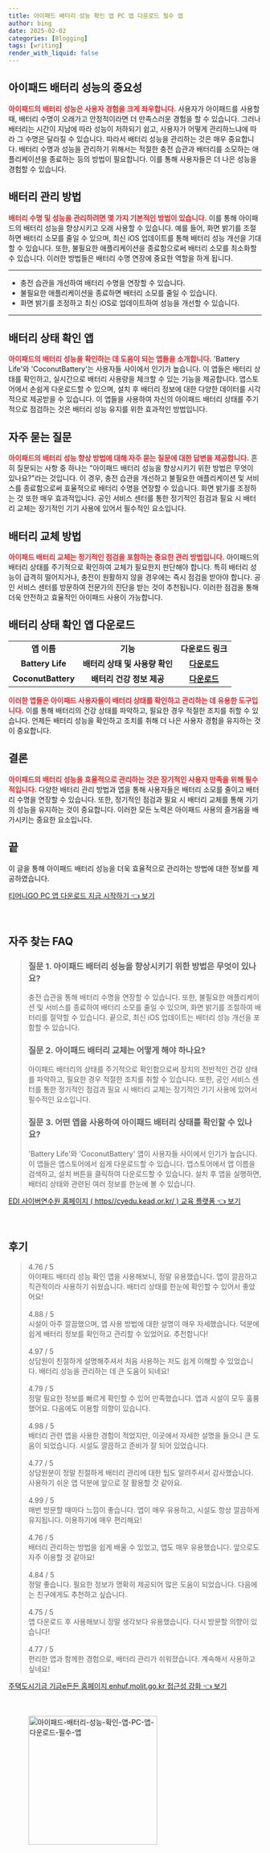 ```yaml
---
title: 아이패드 배터리 성능 확인 앱 PC 앱 다운로드 필수 앱
author: bing
date: 2025-02-02
categories: [Blogging]
tags: [writing]
render_with_liquid: false
---
```



<h2 id='아이패드_배터리_성능_중요성'>아이패드 배터리 성능의 중요성</h2>

<p><b><span style="color: #ee2323;">아이패드의 배터리 성능은 사용자 경험을 크게 좌우합니다.</span></b> 사용자가 아이패드를 사용할 때, 배터리 수명이 오래가고 안정적이라면 더 만족스러운 경험을 할 수 있습니다. 그러나 배터리는 시간이 지남에 따라 성능이 저하되기 쉽고, 사용자가 어떻게 관리하느냐에 따라 그 수명은 달라질 수 있습니다. 따라서 배터리 성능을 관리하는 것은 매우 중요합니다. 배터리 수명과 성능을 관리하기 위해서는 적절한 충전 습관과 배터리를 소모하는 애플리케이션을 종료하는 등의 방법이 필요합니다. 이를 통해 사용자들은 더 나은 성능을 경험할 수 있습니다.</p>

<h2 id='배터리_관리_방법'>배터리 관리 방법</h2>

<p><b><span style="color: #ee2323;">배터리 수명 및 성능을 관리하려면 몇 가지 기본적인 방법이 있습니다.</span></b> 이를 통해 아이패드의 배터리 성능을 향상시키고 오래 사용할 수 있습니다. 예를 들어, 화면 밝기를 조절하면 배터리 소모를 줄일 수 있으며, 최신 iOS 업데이트를 통해 배터리 성능 개선을 기대할 수 있습니다. 또한, 불필요한 애플리케이션을 종료함으로써 배터리 소모를 최소화할 수 있습니다. 이러한 방법들은 배터리 수명 연장에 중요한 역할을 하게 됩니다.</p>

<hr />

<ul>
    <li>충전 습관을 개선하여 배터리 수명을 연장할 수 있습니다.</li>
    <li>불필요한 애플리케이션을 종료하면 배터리 소모를 줄일 수 있습니다.</li>
    <li>화면 밝기를 조정하고 최신 iOS로 업데이트하여 성능을 개선할 수 있습니다.</li>
</ul>

<hr />

<h2 id='배터리_상태_확인_앱'>배터리 상태 확인 앱</h2>

<p><b><span style="color: #ee2323;">아이패드의 배터리 성능을 확인하는 데 도움이 되는 앱들을 소개합니다.</span></b> 'Battery Life'와 'CoconutBattery'는 사용자들 사이에서 인기가 높습니다. 이 앱들은 배터리 상태를 확인하고, 실시간으로 배터리 사용량을 체크할 수 있는 기능을 제공합니다. 앱스토어에서 손쉽게 다운로드할 수 있으며, 설치 후 배터리 정보에 대한 다양한 데이터를 시각적으로 제공받을 수 있습니다. 이 앱들을 사용하여 자신의 아이패드 배터리 상태를 주기적으로 점검하는 것은 배터리 성능 유지를 위한 효과적인 방법입니다.</p>

<h2 id='자주_묻는_질문'>자주 묻는 질문</h2>

<p><b><span style="color: #ee2323;">아이패드의 배터리 성능 향상 방법에 대해 자주 묻는 질문에 대한 답변을 제공합니다.</span></b> 흔히 질문되는 사항 중 하나는 "아이패드 배터리 성능을 향상시키기 위한 방법은 무엇이 있나요?"라는 것입니다. 이 경우, 충전 습관을 개선하고 불필요한 애플리케이션 및 서비스를 종료함으로써 효율적으로 배터리 수명을 연장할 수 있습니다. 화면 밝기를 조정하는 것 또한 매우 효과적입니다. 공인 서비스 센터를 통한 정기적인 점검과 필요 시 배터리 교체는 장기적인 기기 사용에 있어서 필수적인 요소입니다.</p>

<h2 id='배터리_교체_방법'>배터리 교체 방법</h2>

<p><b><span style="color: #ee2323;">아이패드 배터리 교체는 정기적인 점검을 포함하는 중요한 관리 방법입니다.</span></b> 아이패드의 배터리 상태를 주기적으로 확인하여 교체가 필요한지 판단해야 합니다. 특히 배터리 성능이 급격히 떨어지거나, 충전이 원활하지 않을 경우에는 즉시 점검을 받아야 합니다. 공인 서비스 센터를 방문하여 전문가의 진단을 받는 것이 추천됩니다. 이러한 점검을 통해 더욱 안전하고 효율적인 아이패드 사용이 가능합니다.</p>

<h2 id='배터리_상태_확인_앱_다운로드'>배터리 상태 확인 앱 다운로드</h2>

<table>
    <tr>
        <td style="text-align: center; height: 17px;"><b>앱 이름</b></td>
        <td style="text-align: center; height: 17px;"><b>기능</b></td>
        <td style="text-align: center; height: 17px;"><b>다운로드 링크</b></td>
    </tr>
    <tr>
        <td style="text-align: center; height: 17px;"><b>Battery Life</b></td>
        <td style="text-align: center; height: 17px;"><b>배터리 상태 및 사용량 확인</b></td>
        <td style="text-align: center; height: 17px;"><b><a href="https://apps.apple.com/app/battery-life/id570115458">다운로드</a></b></td>
    </tr>
    <tr>
        <td style="text-align: center; height: 17px;"><b>CoconutBattery</b></td>
        <td style="text-align: center; height: 17px;"><b>배터리 건강 정보 제공</b></td>
        <td style="text-align: center; height: 17px;"><b><a href="https://coconut-flavour.com/coconutbattery/">다운로드</a></b></td>
    </tr>
</table>

<p><b><span style="color: #ee2323;">이러한 앱들은 아이패드 사용자들이 배터리 상태를 확인하고 관리하는 데 유용한 도구입니다.</span></b> 이를 통해 배터리의 건강 상태를 파악하고, 필요한 경우 적절한 조치를 취할 수 있습니다. 언제든 배터리 성능을 확인하고 조치를 취해 더 나은 사용자 경험을 유지하는 것이 중요합니다.</p>

<h2 id='결론'>결론</h2>

<p><b><span style="color: #ee2323;">아이패드의 배터리 성능을 효율적으로 관리하는 것은 장기적인 사용자 만족을 위해 필수적입니다.</span></b> 다양한 배터리 관리 방법과 앱을 통해 사용자들은 배터리 소모를 줄이고 배터리 수명을 연장할 수 있습니다. 또한, 정기적인 점검과 필요 시 배터리 교체를 통해 기기의 성능을 유지하는 것이 중요합니다. 이러한 모든 노력은 아이패드 사용의 즐거움을 배가시키는 중요한 요소입니다.</p>

<h2 id='끝'>끝</h2>

<p>이 글을 통해 아이패드 배터리 성능을 더욱 효율적으로 관리하는 방법에 대한 정보를 제공하였습니다.</p>


<p><a class="click-button" title="티머니GO PC 앱 다운로드 지금 시작하기" href="https://blackassets.github.io/posts/%ED%8B%B0%EB%A8%B8%EB%8B%88GO-PC-%EC%95%B1-%EB%8B%A4%EC%9A%B4%EB%A1%9C%EB%93%9C-%EC%A7%80%EA%B8%88-%EC%8B%9C%EC%9E%91%ED%95%98%EA%B8%B0/" rel="dofollow">티머니GO PC 앱 다운로드 지금 시작하기 👈 보기</a></p><br>
<h2 id='자주_찾는_FAQ'>자주 찾는 FAQ</h2>
<div itemscope="" itemtype="https://schema.org/FAQPage"> 
<blockquote> 
<div itemscope="" itemprop="mainEntity" itemtype="https://schema.org/Question"> 
<h3 itemprop="name">질문 1. 아이패드 배터리 성능을 향상시키기 위한 방법은 무엇이 있나요?</h3> 
<div itemscope="" itemprop="acceptedAnswer" itemtype="https://schema.org/Answer"> 
<span itemprop="text"> 
<p>충전 습관을 통해 배터리 수명을 연장할 수 있습니다. 또한, 불필요한 애플리케이션 및 서비스를 종료하여 배터리 소모를 줄일 수 있으며, 화면 밝기를 조절하여 배터리를 절약할 수 있습니다. 끝으로, 최신 iOS 업데이트는 배터리 성능 개선을 포함할 수 있습니다.</p> 
</span> 
</div> 
</div> 

<div itemscope="" itemprop="mainEntity" itemtype="https://schema.org/Question"> 
<h3 itemprop="name">질문 2. 아이패드 배터리 교체는 어떻게 해야 하나요?</h3> 
<div itemscope="" itemprop="acceptedAnswer" itemtype="https://schema.org/Answer"> 
<span itemprop="text"> 
<p>아이패드 배터리의 상태를 주기적으로 확인함으로써 장치의 전반적인 건강 상태를 파악하고, 필요한 경우 적절한 조치를 취할 수 있습니다. 또한, 공인 서비스 센터를 통한 정기적인 점검과 필요 시 배터리 교체는 장기적인 기기 사용에 있어서 필수적인 요소입니다.</p> 
</span> 
</div> 
</div> 

<div itemscope="" itemprop="mainEntity" itemtype="https://schema.org/Question"> 
<h3 itemprop="name">질문 3. 어떤 앱을 사용하여 아이패드 배터리 상태를 확인할 수 있나요?</h3> 
<div itemscope="" itemprop="acceptedAnswer" itemtype="https://schema.org/Answer"> 
<span itemprop="text"> 
<p>'Battery Life'와 'CoconutBattery' 앱이 사용자들 사이에서 인기가 높습니다. 이 앱들은 앱스토어에서 쉽게 다운로드할 수 있습니다. 앱스토어에서 앱 이름을 검색하고, 설치 버튼을 클릭하여 다운로드할 수 있습니다. 설치 후 앱을 실행하면, 배터리 상태와 관련된 여러 정보를 한눈에 볼 수 있습니다.</p> 
</span> 
</div> 
</div> 

</blockquote> 
</div>
<p><a class="click-button" title="EDI 사이버연수원 홈페이지 ( https//cyedu.kead.or.kr/ ) 교육 플랫폼" href="https://blackassets.github.io/posts/EDI-%EC%82%AC%EC%9D%B4%EB%B2%84%EC%97%B0%EC%88%98%EC%9B%90-%ED%99%88%ED%8E%98%EC%9D%B4%EC%A7%80-(-httpscyedu.kead.or.kr-)-%EA%B5%90%EC%9C%A1-%ED%94%8C%EB%9E%AB%ED%8F%BC/" rel="dofollow">EDI 사이버연수원 홈페이지 ( https//cyedu.kead.or.kr/ ) 교육 플랫폼 👈 보기</a></p><br>
<h2 id='후기'>후기</h2>
<div itemscope itemtype="https://schema.org/Product">
  <blockquote>
  <div itemprop="review" itemscope itemtype="https://schema.org/Review">
      <div itemprop="reviewRating" itemscope itemtype="https://schema.org/Rating"> <span itemprop="ratingValue">4.76</span> / <span itemprop="bestRating">5</span> </div>
      <span itemprop="reviewBody">아이패드 배터리 성능 확인 앱을 사용해보니, 정말 유용했습니다. 앱이 깔끔하고 직관적이라 사용하기 쉬웠습니다. 배터리 상태를 한눈에 확인할 수 있어서 좋았어요!</span>
  </div>
  <br>
  <div itemprop="review" itemscope itemtype="https://schema.org/Review">
      <div itemprop="reviewRating" itemscope itemtype="https://schema.org/Rating"> <span itemprop="ratingValue">4.88</span> / <span itemprop="bestRating">5</span> </div>
      <span itemprop="reviewBody">시설이 아주 깔끔했으며, 앱 사용 방법에 대한 설명이 매우 자세했습니다. 덕분에 쉽게 배터리 정보를 확인하고 관리할 수 있었어요. 추천합니다!</span>
  </div>
  <br>
  <div itemprop="review" itemscope itemtype="https://schema.org/Review">
      <div itemprop="reviewRating" itemscope itemtype="https://schema.org/Rating"> <span itemprop="ratingValue">4.97</span> / <span itemprop="bestRating">5</span> </div>
      <span itemprop="reviewBody">상담원이 친절하게 설명해주셔서 처음 사용하는 저도 쉽게 이해할 수 있었습니다. 배터리 성능을 관리하는 데 큰 도움이 되네요!</span>
  </div>
  <br>
  <div itemprop="review" itemscope itemtype="https://schema.org/Review">
      <div itemprop="reviewRating" itemscope itemtype="https://schema.org/Rating"> <span itemprop="ratingValue">4.79</span> / <span itemprop="bestRating">5</span> </div>
      <span itemprop="reviewBody">정말 필요한 정보를 빠르게 확인할 수 있어 만족했습니다. 앱과 시설이 모두 훌륭했어요. 다음에도 이용할 의향이 있습니다.</span>
  </div>
  <br>
  <div itemprop="review" itemscope itemtype="https://schema.org/Review">
      <div itemprop="reviewRating" itemscope itemtype="https://schema.org/Rating"> <span itemprop="ratingValue">4.98</span> / <span itemprop="bestRating">5</span> </div>
      <span itemprop="reviewBody">배터리 관련 앱을 사용한 경험이 적었지만, 이곳에서 자세한 설명을 들으니 큰 도움이 되었습니다. 시설도 깔끔하고 준비가 잘 되어 있었습니다.</span>
  </div>
  <br>
  <div itemprop="review" itemscope itemtype="https://schema.org/Review">
      <div itemprop="reviewRating" itemscope itemtype="https://schema.org/Rating"> <span itemprop="ratingValue">4.77</span> / <span itemprop="bestRating">5</span> </div>
      <span itemprop="reviewBody">상담원분이 정말 친절하게 배터리 관리에 대한 팁도 알려주셔서 감사했습니다. 사용하기 쉬운 앱 덕분에 앞으로 잘 활용할 것 같아요.</span>
  </div>
  <br>
  <div itemprop="review" itemscope itemtype="https://schema.org/Review">
      <div itemprop="reviewRating" itemscope itemtype="https://schema.org/Rating"> <span itemprop="ratingValue">4.99</span> / <span itemprop="bestRating">5</span> </div>
      <span itemprop="reviewBody">매번 방문할 때마다 느낌이 좋습니다. 앱이 매우 유용하고, 시설도 항상 깔끔하게 유지됩니다. 이용하기에 매우 편리해요!</span>
  </div>
  <br>
  <div itemprop="review" itemscope itemtype="https://schema.org/Review">
      <div itemprop="reviewRating" itemscope itemtype="https://schema.org/Rating"> <span itemprop="ratingValue">4.76</span> / <span itemprop="bestRating">5</span> </div>
      <span itemprop="reviewBody">배터리 관리하는 방법을 쉽게 배울 수 있었고, 앱도 매우 유용했습니다. 앞으로도 자주 이용할 것 같아요!</span>
  </div>
  <br>
  <div itemprop="review" itemscope itemtype="https://schema.org/Review">
      <div itemprop="reviewRating" itemscope itemtype="https://schema.org/Rating"> <span itemprop="ratingValue">4.84</span> / <span itemprop="bestRating">5</span> </div>
      <span itemprop="reviewBody">정말 좋습니다. 필요한 정보가 명확히 제공되어 많은 도움이 되었습니다. 다음에는 친구에게도 추천하고 싶습니다.</span>
  </div>
  <br>
  <div itemprop="review" itemscope itemtype="https://schema.org/Review">
      <div itemprop="reviewRating" itemscope itemtype="https://schema.org/Rating"> <span itemprop="ratingValue">4.75</span> / <span itemprop="bestRating">5</span> </div>
      <span itemprop="reviewBody">앱 다운로드 후 사용해보니 정말 생각보다 유용했습니다. 다시 방문할 의향이 있습니다!</span>
  </div>
  <br>
  <div itemprop="review" itemscope itemtype="https://schema.org/Review">
      <div itemprop="reviewRating" itemscope itemtype="https://schema.org/Rating"> <span itemprop="ratingValue">4.77</span> / <span itemprop="bestRating">5</span> </div>
      <span itemprop="reviewBody">편리한 앱과 함께한 경험으로, 배터리 관리가 쉬워졌습니다. 계속해서 사용하고 싶네요!</span>
  </div>
  </blockquote>
</div>
<p><a class="click-button" title="주택도시기금 기금e든든 홈페이지 enhuf.molit.go.kr 접근성 강화" href="https://blackassets.github.io/posts/%EC%A3%BC%ED%83%9D%EB%8F%84%EC%8B%9C%EA%B8%B0%EA%B8%88-%EA%B8%B0%EA%B8%88e%EB%93%A0%EB%93%A0-%ED%99%88%ED%8E%98%EC%9D%B4%EC%A7%80-enhuf.molit.go.kr-%EC%A0%91%EA%B7%BC%EC%84%B1-%EA%B0%95%ED%99%94/" rel="dofollow">주택도시기금 기금e든든 홈페이지 enhuf.molit.go.kr 접근성 강화 👈 보기</a></p><br>
<figure class="image"><img src="https://blackassets.github.io/assets/img/thumbnail/아이패드-배터리-성능-확인-앱-PC-앱-다운로드-필수-앱.webp" alt="아이패드-배터리-성능-확인-앱-PC-앱-다운로드-필수-앱" width="256" height="256"></figure>